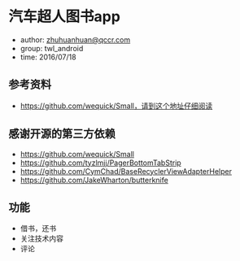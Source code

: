 # 汽车超人图书app
* author: zhuhuanhuan@qccr.com
* group: twl_android
* time: 2016/07/18

## 参考资料
* https://github.com/wequick/Small，请到这个地址仔细阅读

## 感谢开源的第三方依赖
* https://github.com/wequick/Small
* https://github.com/tyzlmjj/PagerBottomTabStrip
* https://github.com/CymChad/BaseRecyclerViewAdapterHelper
* https://github.com/JakeWharton/butterknife

## 功能
* 借书，还书
* 关注技术内容
* 评论